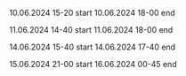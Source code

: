10.06.2024 15-20 start
10.06.2024 18-00 end

11.06.2024 14-40 start
11.06.2024 18-00 end

14.06.2024 15-40 start
14.06.2024 17-40 end

15.06.2024 21-00 start
16.06.2024 00-45 end
